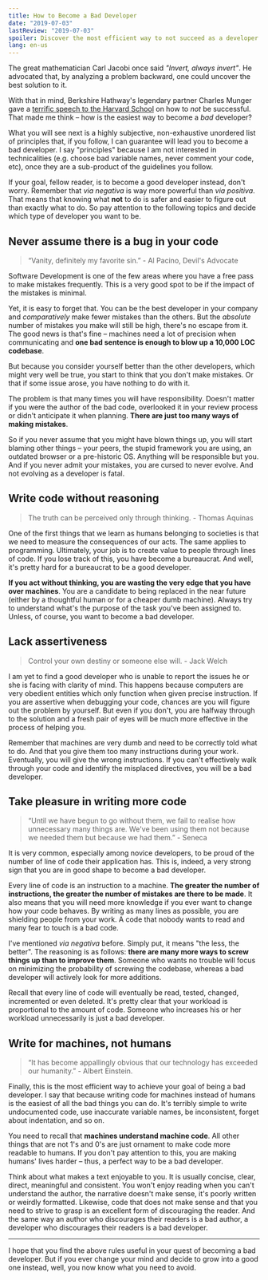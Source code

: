 ```yaml
---
title: How to Become a Bad Developer
date: "2019-07-03"
lastReview: "2019-07-03"
spoiler: Discover the most efficient way to not succeed as a developer.
lang: en-us
---
```


The great mathematician Carl Jacobi once said *"Invert, always invert"*. He advocated that, by analyzing a problem backward, one could uncover the best solution to it.

With that in mind, Berkshire Hathway's legendary partner Charles Munger gave a [terrific speech to the Harvard School](http://jameslau88.com/charlie_munger_on_invert_always_invert.htm) on how to *not* be successful. That made me think – how is the easiest way to become a *bad* developer?

What you will see next is a highly subjective, non-exhaustive unordered list of principles that, if you follow, I can guarantee will lead you to become a bad developer. I say "principles" because I am not interested in technicalities (e.g. choose bad variable names, never comment your code, etc), once they are a sub-product of the guidelines you follow.

If your goal, fellow reader, is to become a good developer instead, don't worry. Remember that *via negativa* is way more powerful than *via positiva*. That means that knowing what **not** to do is safer and easier to figure out than exactly what to do. So pay attention to the following topics and decide which type of developer you want to be.

## Never assume there is a bug in your code
> “Vanity, definitely my favorite sin.” - Al Pacino, Devil's Advocate

Software Development is one of the few areas where you have a free pass to make mistakes frequently. This is a very good spot to be if the impact of the mistakes is minimal.

Yet, it is easy to forget that. You can be the best developer in your company and *comparatively* make fewer mistakes than the others. But the *absolute* number of mistakes you make will still be high, there's no escape from it. The good news is that's fine – machines need a lot of precision when communicating and **one bad sentence is enough to blow up a 10,000 LOC codebase**.

But because you consider yourself better than the other developers, which might very well be true, you start to think that you don't make mistakes. Or that if some issue arose, you have nothing to do with it.

The problem is that many times you will have responsibility. Doesn't matter if you were the author of the bad code, overlooked it in your review process or didn't anticipate it when planning. **There are just too many ways of making mistakes**.

So if you never assume that you might have blown things up, you will start blaming other things – your peers, the stupid framework you are using, an outdated browser or a pre-historic OS. Anything will be responsible but you. And if you never admit your mistakes, you are cursed to never evolve. And not evolving as a developer is fatal.

## Write code without reasoning
> The truth can be perceived only through thinking. - Thomas Aquinas

One of the first things that we learn as humans belonging to societies is that we need to measure the consequences of our acts. The same applies to programming. Ultimately, your job is to create value to people through lines of code. If you lose track of this, you have become a bureaucrat. And well, it's pretty hard for a bureaucrat to be a good developer.

**If you act without thinking, you are wasting the very edge that you have over machines**. You are a candidate to being replaced in the near future (either by a thoughtful human or for a cheaper dumb machine). Always try to understand what's the purpose of the task you've been assigned to. Unless, of course, you want to become a bad developer.

## Lack assertiveness
> Control your own destiny or someone else will. - Jack Welch

I am yet to find a good developer who is unable to report the issues he or she is facing with clarity of mind.  This happens because computers are very obedient entities which only function when given precise instruction. If you are assertive when debugging your code, chances are you will figure out the problem by yourself. But even if you don't, you are halfway through to the solution and a fresh pair of eyes will be much more effective in the process of helping you.

Remember that machines are very dumb and need to be correctly told what to do. And that you give them too many instructions during your work. Eventually, you will give the wrong instructions. If you can't effectively walk through your code and identify the misplaced directives, you will be a bad developer.

## Take pleasure in writing more code
> “Until we have begun to go without them, we fail to realise how unnecessary many things are. We've been using them not because we needed them but because we had them.” -  Seneca

It is very common, especially among novice developers, to be proud of the number of line of code their application has. This is, indeed, a very strong sign that you are in good shape to become a bad developer.

Every line of code is an instruction to a machine. **The greater the number of instructions, the greater the number of mistakes are there to be made**. It also means that you will need more knowledge if you ever want to change how your code behaves. By writing as many lines as possible, you are shielding people from your work. A code that nobody wants to read and many fear to touch is a bad code.

I've mentioned *via negativa* before. Simply put, it means "the less, the better". The reasoning is as follows: **there are many more ways to screw things up than to improve them**. Someone who wants no trouble will focus on minimizing the probability of screwing the codebase, whereas a bad developer will actively look for more additions.

Recall that every line of code will eventually be read, tested, changed, incremented or even deleted. It's pretty clear that your workload is proportional to the amount of code. Someone who increases his or her workload unnecessarily is just a bad developer.

## Write for machines, not humans
> “It has become appallingly obvious that our technology has exceeded our humanity.” - Albert Einstein.

Finally, this is the most efficient way to achieve your goal of being a bad developer. I say that because writing code for machines instead of humans is the easiest of all the bad things you can do. It's terribly simple to write undocumented code, use inaccurate variable names, be inconsistent, forget about indentation, and so on.

You need to recall that **machines understand machine code**. All other things that are not 1's and 0's are just ornament to make code more readable to humans. If you don't pay attention to this, you are making humans' lives harder – thus, a perfect way to be a bad developer.

Think about what makes a text enjoyable to you. It is usually concise, clear, direct, meaningful and consistent. You won't enjoy reading when you can't understand the author, the narrative doesn't make sense, it's poorly written or weirdly formatted. Likewise, code that does not make sense and that you need to strive to grasp is an excellent form of discouraging the reader. And the same way an author who discourages their readers is a bad author, a developer who discourages their readers is a bad developer.

---

I hope that you find the above rules useful in your quest of becoming a bad developer. But if you ever change your mind and decide to grow into a good one instead, well, you now know what you need to avoid.
